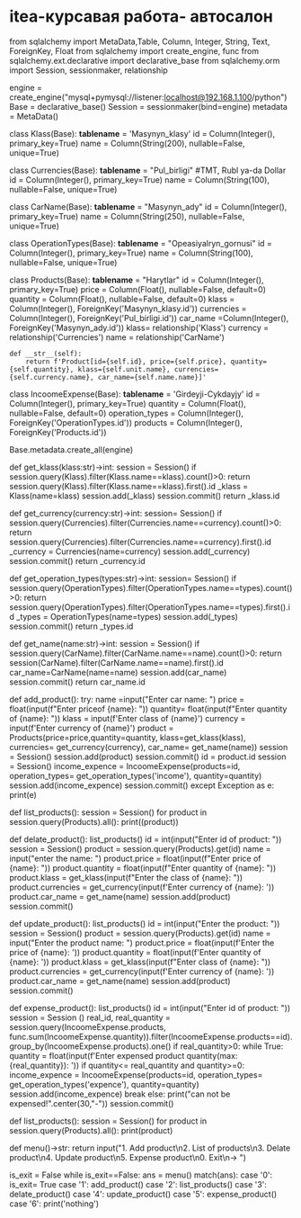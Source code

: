 # itea-курсавая работа- автосалон
from sqlalchemy import MetaData,Table, Column, Integer, String, Text, ForeignKey, Float
from sqlalchemy import create_engine, func
from sqlalchemy.ext.declarative import declarative_base
from sqlalchemy.orm import Session, sessionmaker, relationship

engine = create_engine("mysql+pymysql://listener:localhost@192.168.1.100/python")
Base = declarative_base()
Session = sessionmaker(bind=engine)
metadata = MetaData()

class Klass(Base):
    __tablename__ = 'Masynyn_klasy'
    id = Column(Integer(), primary_key=True)
    name = Column(String(200), nullable=False, unique=True)

class Currencies(Base):
    __tablename__ = "Pul_birligi" #TMT, Rubl ya-da Dollar
    id = Column(Integer(), primary_key=True)
    name = Column(String(100), nullable=False, unique=True)

class CarName(Base):
    __tablename__ = "Masynyn_ady"
    id = Column(Integer(), primary_key=True)
    name = Column(String(250), nullable=False, unique=True)

class OperationTypes(Base):
    __tablename__ = "Opeasiyalryn_gornusi"
    id = Column(Integer(), primary_key=True)
    name = Column(String(100), nullable=False, unique=True)

class Products(Base):
    __tablename__ = "Harytlar"
    id = Column(Integer(), primary_key=True)
    price = Column(Float(), nullable=False, default=0)
    quantity = Column(Float(), nullable=False, default=0)
    klass = Column(Integer(), ForeignKey('Masynyn_klasy.id'))
    currencies = Column(Integer(), ForeignKey('Pul_birligi.id'))
    car_name =Column(Integer(), ForeignKey('Masynyn_ady.id'))
    klass= relationship('Klass')
    currency = relationship('Currencies')
    name = relationship('CarName')

    def __str__(self):
        return f'Product[id={self.id}, price={self.price}, quantity={self.quantity}, klass={self.unit.name}, currencies={self.currency.name}, car_name={self.name.name}]'

class IncoomeExpense(Base):
    __tablename__ = 'Girdeyji-Cykdayjy'
    id = Column(Integer(), primary_key=True)
    quantity = Column(Float(), nullable=False, default=0)
    operation_types = Column(Integer(), ForeignKey('OperationTypes.id'))
    products = Column(Integer(), ForeignKey('Products.id'))

Base.metadata.create_all(engine)

def get_klass(klass:str)->int:
    session = Session()
    if session.query(Klass).filter(Klass.name==klass).count()>0:
        return session.query(Klass).filter(Klass.name==klass).first().id
    _klass = Klass(name=klass)
    session.add(_klass)
    session.commit()
    return _klass.id

def get_currency(currency:str)->int:
    session= Session()
    if session.query(Currencies).filter(Currencies.name==currency).count()>0:
        return session.query(Currencies).filter(Currencies.name==currency).first().id
    _currency = Currencies(name=currency)
    session.add(_currency)
    session.commit()
    return _currency.id

def get_operation_types(types:str)->int:
    session= Session()
    if session.query(OperationTypes).filter(OperationTypes.name==types).count()>0:
        return session.query(OperationTypes).filter(OperationTypes.name==types).first().id
    _types = OperationTypes(name=types)
    session.add(_types)
    session.commit()
    return _types.id

def get_name(name:str)->int:
    session = Session()
    if session.query(CarName).filter(CarName.name==name).count()>0:
        return session(CarName).filter(CarName.name==name).first().id
    car_name=CarName(name=name)
    session.add(car_name)
    session.commit()
    return car_name.id

def  add_product():
    try:
        name =input("Enter car name: ")
        price = float(input(f"Enter priceof {name}: "))
        quantity= float(input(f"Enter quantity of {name}: "))
        klass = input(f'Enter class of {name}')
        currency = input(f'Enter currency of {name}')
        product = Products(price=price,quantity=quantity, klass=get_klass(klass), currencies= get_currency(currency), car_name= get_name(name))
        session = Session()
        session.add(product)
        session.commit()
        id = product.id
        session = Session()
        income_expence = IncoomeExpense(products=id, operation_types= get_operation_types('income'), quantity=quantity)
        session.add(income_expence)
        session.commit()
    except Exception as e:
        print(e)

def list_products():
    session = Session()
    for product in session.query(Products).all():
        print((product))

def delate_product():
    list_products()
    id = int(input("Enter id of product: "))
    session = Session()
    product = session.query(Products).get(id)
    name = input("enter the name: ")
    product.price = float(input(f"Enter price of {name}: "))
    product.quantity = float(input(f"Enter quantity of {name}: "))
    product.klass = get_klass(input(f"Enter the class of {name}: "))
    product.currencies = get_currency(input(f'Enter currency of {name}: '))
    product.car_name = get_name(name)
    session.add(product)
    session.commit()

def update_product():
    list_products()
    id = int(input("Enter the product: "))
    session = Session()
    product = session.query(Products).get(id)
    name = input("Enter the product name: ")
    product.price = float(input(f'Enter the price of {name}: '))
    product.quantity = float(input(f'Enter quantity of {name}: '))
    product.klass = get_klass(input(f"Enter class of {name}: "))
    product.currencies = get_currency(input(f'Enter currency of {name}: '))
    product.car_name = get_name(name)
    session.add(product)
    session.commit()

def expense_product():
    list_products()
    id = int(input("Enter id of product: "))
    session = Session ()
    real_id, real_quantity = session.query(IncoomeExpense.products, func.sum(IncoomeExpense.quantity)).filter(IncoomeExpense.products==id).group_by(IncoomeExpense.products).one()
    if real_quantity>0:
        while True:
            quantity = float(input(f'Enter expensed product quantity(max:{real_quantity}): '))
            if quantity<= real_quantity and quantity>=0:
                income_expence = IncoomeExpense(products=id, operation_types= get_operation_types('expence'), quantity=quantity)
                session.add(income_expence)
                break
    else:
        print("can not be expensed!".center(30,"-"))
    session.commit()

def list_products():
    session = Session()
    for product in session.query(Products).all():
        print(product)

def menu()->str:
    return input("1. Add product\n2. List of products\n3. Delate product\n4. Update product\n5. Expense product\n0. Exit\n-> ")

is_exit = False
while is_exit==False:
    ans = menu()
    match(ans):
        case '0':
            is_exit= True
        case '1':
            add_product()
        case '2':
            list_products()
        case '3':
            delate_product()
        case '4':
            update_product()
        case '5':
            expense_product()
        case '6':
            print('nothing')
